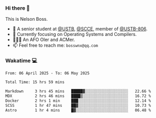 ### Hi there 👋

<!--
**bosswnx/bosswnx** is a ✨ _special_ ✨ repository because its `README.md` (this file) appears on your GitHub profile.

Here are some ideas to get you started:

- 🔭 I’m currently working on ...
- 🌱 I’m currently learning ...
- 👯 I’m looking to collaborate on ...
- 🤔 I’m looking for help with ...
- 💬 Ask me about ...
- 📫 How to reach me: ...
- 😄 Pronouns: ...
- ⚡ Fun fact: ...
-->

This is Nelson Boss.

- 🏫 A senior student at [@USTB](https://www.ustb.edu.cn/), [@SCCE](https://scce.ustb.edu.cn/), member of [@USTB-806](https://ustb-806.github.io/).
- 🌱 Currently focusing on Operating Systems and Compilers.
- 🧑🏻‍💻 An AFO OIer and ACMer.
- 📫 Feel free to reach me: `bosswnx@qq.com`

### Wakatime 💻

<!--START_SECTION:waka-->

```txt
From: 06 April 2025 - To: 06 May 2025

Total Time: 15 hrs 59 mins

Markdown     3 hrs 45 mins   █████▓░░░░░░░░░░░░░░░░░░░   22.66 %
MDX          2 hrs 46 mins   ████▒░░░░░░░░░░░░░░░░░░░░   16.72 %
Docker       2 hrs 1 min     ███░░░░░░░░░░░░░░░░░░░░░░   12.14 %
SCSS         1 hr 47 mins    ██▓░░░░░░░░░░░░░░░░░░░░░░   10.73 %
Astro        1 hr 4 mins     █▓░░░░░░░░░░░░░░░░░░░░░░░   06.48 %
```

<!--END_SECTION:waka-->

